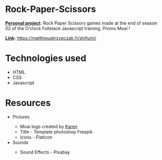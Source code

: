 # Rock-Paper-Scissors

<b><u>Personal project</u>:</b>
Rock Paper Scissors games made at the end of season 02 of the O'clock Fullstack Javascript training, Promo Moaï !

<b><u>Link</u>:</b>
<a href="https://matthieuskrzypczak.fr/shifumi/">https://matthieuskrzypczak.fr/shifumi/</a>


# Technologies used

<ul>
    <li>HTML</li>
    <li>CSS</li>
    <li>Javascript</li>
</ul>

# Resources

<ul>
    <li>Pictures</li>
        <ul>
            <li>Moai logo created by <a href="https://github.com/karenbartaud">Karen</a></li>
            <li>Title - Template photoshop Freepik</li>
            <li>Icons - Flaticon</li>
        </ul>
    <li>Sounds</li>
        <ul>
            <li>Sound Effects - Pixabay</li>
        </ul>
</ul>
